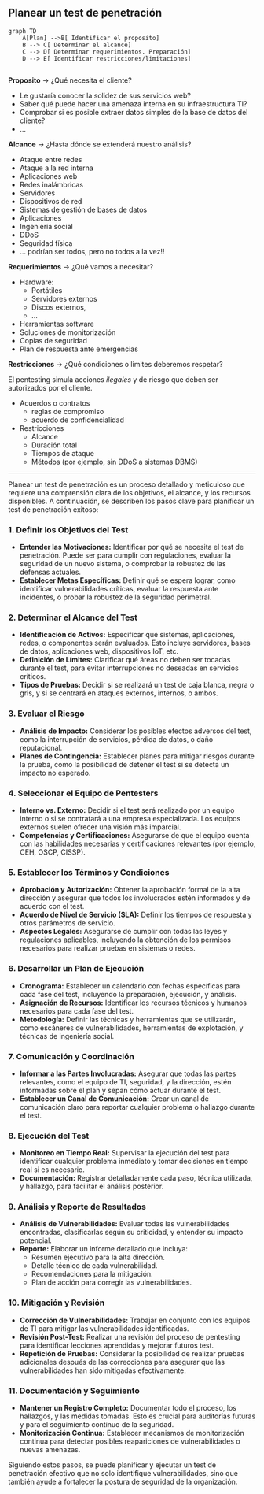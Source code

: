 

## Planear un test de penetración

```mermaid
graph TD
    A[Plan] -->B[ Identificar el proposito]
    B --> C[ Determinar el alcance]
    C --> D[ Determinar requerimientos. Preparación]
    D --> E[ Identificar restricciones/limitaciones]
    
```

**Proposito** &rarr; ¿Qué necesita el cliente?

- Le gustaría conocer la solidez de sus servicios web?
- Saber qué puede hacer una amenaza interna en su infraestructura TI? 
- Comprobar si es posible extraer datos simples de la base de datos del cliente?
- …

**Alcance** &rarr; ¿Hasta dónde se extenderá nuestro análisis? 

- Ataque entre redes
- Ataque a la red interna
- Aplicaciones web
- Redes inalámbricas
- Servidores
- Dispositivos de red
- Sistemas de gestión de bases de datos
- Aplicaciones
- Ingeniería social
- DDoS
- Seguridad física
- … podrían ser todos, pero no todos a la vez!!

**Requerimientos** &rarr; ¿Qué vamos a necesitar?

- Hardware:
  - Portátiles
  - Servidores externos
  - Discos externos,
  - …
- Herramientas software
- Soluciones de monitorización
- Copias de seguridad
- Plan de respuesta ante emergencias

**Restricciones** &rarr; ¿Qué condiciones o limites deberemos respetar?

El pentesting simula acciones *ilegales* y de riesgo que deben ser autorizados por el cliente.

- Acuerdos o contratos
  - reglas de compromiso
  - acuerdo de confidencialidad
- Restricciones
  - Alcance
  - Duración total
  - Tiempos de ataque
  - Métodos (por ejemplo, sin DDoS a sistemas DBMS)



---

Planear un test de penetración es un proceso detallado y meticuloso que requiere una comprensión clara de los objetivos, el alcance, y los recursos disponibles. A continuación, se describen los pasos clave para planificar un test de penetración exitoso:

### 1. **Definir los Objetivos del Test**
   - **Entender las Motivaciones:** Identificar por qué se necesita el test de penetración. Puede ser para cumplir con regulaciones, evaluar la seguridad de un nuevo sistema, o comprobar la robustez de las defensas actuales.
   - **Establecer Metas Específicas:** Definir qué se espera lograr, como identificar vulnerabilidades críticas, evaluar la respuesta ante incidentes, o probar la robustez de la seguridad perimetral.

### 2. **Determinar el Alcance del Test**
   - **Identificación de Activos:** Especificar qué sistemas, aplicaciones, redes, o componentes serán evaluados. Esto incluye servidores, bases de datos, aplicaciones web, dispositivos IoT, etc.
   - **Definición de Límites:** Clarificar qué áreas no deben ser tocadas durante el test, para evitar interrupciones no deseadas en servicios críticos.
   - **Tipos de Pruebas:** Decidir si se realizará un test de caja blanca, negra o gris, y si se centrará en ataques externos, internos, o ambos.

### 3. **Evaluar el Riesgo**
   - **Análisis de Impacto:** Considerar los posibles efectos adversos del test, como la interrupción de servicios, pérdida de datos, o daño reputacional.
   - **Planes de Contingencia:** Establecer planes para mitigar riesgos durante la prueba, como la posibilidad de detener el test si se detecta un impacto no esperado.

### 4. **Seleccionar el Equipo de Pentesters**
   - **Interno vs. Externo:** Decidir si el test será realizado por un equipo interno o si se contratará a una empresa especializada. Los equipos externos suelen ofrecer una visión más imparcial.
   - **Competencias y Certificaciones:** Asegurarse de que el equipo cuenta con las habilidades necesarias y certificaciones relevantes (por ejemplo, CEH, OSCP, CISSP).

### 5. **Establecer los Términos y Condiciones**
   - **Aprobación y Autorización:** Obtener la aprobación formal de la alta dirección y asegurar que todos los involucrados estén informados y de acuerdo con el test.
   - **Acuerdo de Nivel de Servicio (SLA):** Definir los tiempos de respuesta y otros parámetros de servicio.
   - **Aspectos Legales:** Asegurarse de cumplir con todas las leyes y regulaciones aplicables, incluyendo la obtención de los permisos necesarios para realizar pruebas en sistemas o redes.

### 6. **Desarrollar un Plan de Ejecución**
   - **Cronograma:** Establecer un calendario con fechas específicas para cada fase del test, incluyendo la preparación, ejecución, y análisis.
   - **Asignación de Recursos:** Identificar los recursos técnicos y humanos necesarios para cada fase del test.
   - **Metodología:** Definir las técnicas y herramientas que se utilizarán, como escáneres de vulnerabilidades, herramientas de explotación, y técnicas de ingeniería social.

### 7. **Comunicación y Coordinación**
   - **Informar a las Partes Involucradas:** Asegurar que todas las partes relevantes, como el equipo de TI, seguridad, y la dirección, estén informadas sobre el plan y sepan cómo actuar durante el test.
   - **Establecer un Canal de Comunicación:** Crear un canal de comunicación claro para reportar cualquier problema o hallazgo durante el test.

### 8. **Ejecución del Test**
   - **Monitoreo en Tiempo Real:** Supervisar la ejecución del test para identificar cualquier problema inmediato y tomar decisiones en tiempo real si es necesario.
   - **Documentación:** Registrar detalladamente cada paso, técnica utilizada, y hallazgo, para facilitar el análisis posterior.

### 9. **Análisis y Reporte de Resultados**
   - **Análisis de Vulnerabilidades:** Evaluar todas las vulnerabilidades encontradas, clasificarlas según su criticidad, y entender su impacto potencial.
   - **Reporte:** Elaborar un informe detallado que incluya:
     - Resumen ejecutivo para la alta dirección.
     - Detalle técnico de cada vulnerabilidad.
     - Recomendaciones para la mitigación.
     - Plan de acción para corregir las vulnerabilidades.

### 10. **Mitigación y Revisión**
   - **Corrección de Vulnerabilidades:** Trabajar en conjunto con los equipos de TI para mitigar las vulnerabilidades identificadas.
   - **Revisión Post-Test:** Realizar una revisión del proceso de pentesting para identificar lecciones aprendidas y mejorar futuros test.
   - **Repetición de Pruebas:** Considerar la posibilidad de realizar pruebas adicionales después de las correcciones para asegurar que las vulnerabilidades han sido mitigadas efectivamente.

### 11. **Documentación y Seguimiento**
   - **Mantener un Registro Completo:** Documentar todo el proceso, los hallazgos, y las medidas tomadas. Esto es crucial para auditorías futuras y para el seguimiento continuo de la seguridad.
   - **Monitorización Continua:** Establecer mecanismos de monitorización continua para detectar posibles reapariciones de vulnerabilidades o nuevas amenazas.

Siguiendo estos pasos, se puede planificar y ejecutar un test de penetración efectivo que no solo identifique vulnerabilidades, sino que también ayude a fortalecer la postura de seguridad de la organización.